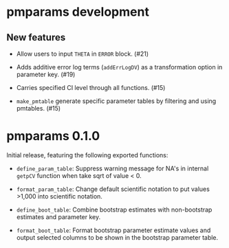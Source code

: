 # pmparams development

## New features

- Allow users to input `THETA` in `ERROR` block. (#21)

- Adds additive error log terms (`addErrLogDV`) as a transformation option in parameter key. (#19)

- Carries specified CI level through all functions. (#15)

- `make_pmtable` generate specific parameter tables by filtering and using pmtables. (#15)

# pmparams 0.1.0

Initial release, featuring the following exported functions:

- `define_param_table`: Suppress warning message for NA's in internal `getpCV` function when take sqrt of value < 0.

- `format_param_table`: Change default scientific notation to put values >1,000 into scientific notation.

- `define_boot_table`: Combine bootstrap estimates with non-bootstrap estimates and parameter key.

- `format_boot_table`:  Format bootstrap parameter estimate values and output selected columns to be shown in the bootstrap parameter table.
